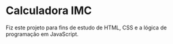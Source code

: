 # Calculadora IMC

Fiz este projeto para fins de estudo de HTML, CSS e a lógica de programação em JavaScript.
